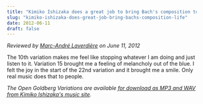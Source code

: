 ```yaml
---
title: "Kimiko Ishizaka does a great job to bring Bach's composition to life"
slug: "kimiko-ishizaka-does-great-job-bring-bachs-composition-life"
date: 2012-06-11
draft: false
---
```

*Reviewed by [Marc-André Laverdière](http://asimplediscipleslife.blogspot.com/2012/06/open-goldberg-variations.html) on June 11, 2012*

The 10th variation makes me feel like stopping whatever I am doing and just listen to it. Variation 15 brought me a feeling of melancholy out of the blue. I felt the joy in the start of the 22nd variation and it brought me a smile. Only real music does that to people.

<em>The Open Goldberg Variations are available [for download as MP3 and WAV from Kimiko Ishizaka's music site](https://music.kimiko-piano.com).</em>

